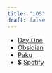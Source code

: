 ```yaml
---
title: "iOS"
draft: false
---
```


- [Day One](https://dayoneapp.com/download/)
- [Obsidian](https://obsidian.md/mobile)
- [Paku](https://paku.app/)
- 💲 [Spotify](https://www.spotify.com/us/download/ios/)
